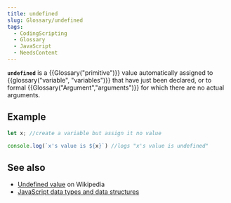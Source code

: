 ```yaml
---
title: undefined
slug: Glossary/undefined
tags:
  - CodingScripting
  - Glossary
  - JavaScript
  - NeedsContent
---
```

**`undefined`** is a {{Glossary("primitive")}} value automatically assigned to {{glossary("variable", "variables")}} that have just been declared, or to formal {{Glossary("Argument","arguments")}} for which there are no actual arguments.

## Example

```js
let x; //create a variable but assign it no value

console.log(`x's value is ${x}`) //logs "x's value is undefined"
```

## See also

- [Undefined value](https://en.wikipedia.org/wiki/Undefined_value) on Wikipedia
- [JavaScript data types and data structures](/en-US/docs/Web/JavaScript/Data_structures)
